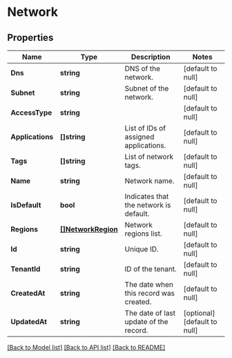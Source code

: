 # Network

## Properties
Name | Type | Description | Notes
------------ | ------------- | ------------- | -------------
**Dns** | **string** | DNS of the network. | [default to null]
**Subnet** | **string** | Subnet of the network. | [default to null]
**AccessType** | **string** |  | [default to null]
**Applications** | **[]string** | List of IDs of assigned applications. | [default to null]
**Tags** | **[]string** | List of network tags. | [default to null]
**Name** | **string** | Network name. | [default to null]
**IsDefault** | **bool** | Indicates that the network is default. | [default to null]
**Regions** | [**[]NetworkRegion**](NetworkRegion.md) | Network regions list. | [default to null]
**Id** | **string** | Unique ID. | [default to null]
**TenantId** | **string** | ID of the tenant. | [default to null]
**CreatedAt** | **string** | The date when this record was created. | [default to null]
**UpdatedAt** | **string** | The date of last update of the record. | [optional] [default to null]

[[Back to Model list]](../README.md#documentation-for-models) [[Back to API list]](../README.md#documentation-for-api-endpoints) [[Back to README]](../README.md)

